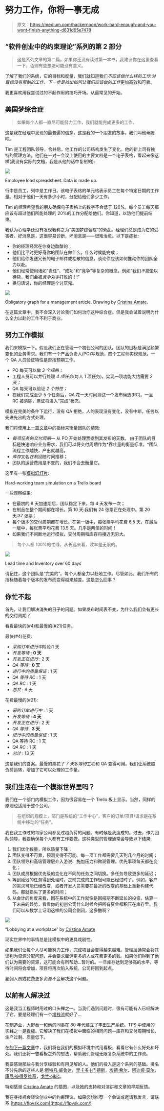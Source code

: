 # 努力工作，你将一事无成

> 原文：<https://medium.com/hackernoon/work-hard-enough-and-you-wont-finish-anything-d631d65e7478>

## “软件创业中的约束理论”系列的第 2 部分

> 这是系列文章的第二篇。如果你还没有读过第一本书，我建议你在这里查看一下，否则有些想法可能没有意义。

了解了我们的系统，它的目标和度量，我们就知道我们*不应该做什么样的工作:*对目标没有帮助的工作。下一步是找出如何让我们*应该做的工作*更加高效和可靠。

我更喜欢用我尝试过的不起作用的技巧开场。从最常见的开始。

## 美国梦综合症

> 如果每个人都一直尽可能努力工作，我们就能完成更多的工作。

这是我在经理中发现的最普遍的信念。这是我的一个朋友的故事，我们叫他蒂姆吧。

Tim 是工程团队领导。合并后，他工作的公司结构发生了变化。他的新上司有独特的管理方法。他们在一对一会议上使用的主要文档是一个电子表格，看起来像这样(我没有实际的文档，我是从他的话中复制的):

![](img/5c26c7e29a3343d0f38bfcfba86ea605.png)

Employee load spreadsheet. Data is made up.

行中是员工，列中是工作日。该电子表格的单元格表示员工在每个特定日期的工作量。相对于他们一天有多少小时，分配给他们多少工作。

Tim 的经理希望我的朋友确保电子表格上的数字不会低于 120%。每个员工每天都应该有超过他们所能处理的 20%的工作分配给他们。你知道，以防他们提前结束。

我认为心理学还没有发现我称之为“美国梦综合症”的紊乱。经理们总是成为它的受害者。好消息是，这很容易诊断，坏消息是——很难治愈。以下是症状:

*   你的经理经常在你身边酸酸的；
*   他们比平时更好奇你的团队在做什么，什么时候能完成；
*   他们给你发送冗长的电子邮件或松散的信息，谈论你应该如何推动你的团队全力以赴。
*   他们经常使用诸如“责任”、“成功”和“竞争”等复杂的概念。例如“我们*不能*坐以待毙，我们会被*竞争对手*打败的！!"
*   换句话说，你的经理是个讨厌鬼。

![](img/774ab59c9293f4fea30b7affcfaf0785.png)

Obligatory graph for a management article. Drawing by [Cristina Amate](http://www.crisamate.com/).

在这篇文章中，我不会深入讨论我们如何治疗这种综合症。但是我会试着说明为什么全力以赴的工作不利于商业。

## 努力工作模拟

我们来模拟一下。假设我们正在管理一个初创公司的团队。团队的目标是满足频繁变化的业务需求。我们有一个产品负责人(PO)写规范，四个工程师实现规范，一个 QA 人员验证特性是否按预期工作。

*   PO 每天可以做 *3 个规格；*
*   工程人员可以并行处理 *4 项任务*(每人 1 项任务)，实现一项功能大约需要 *2 天；*
*   QA 每天可以验证 *2 个特性；*
*   在我们完成至少 5 个任务后，QA 花一天时间测试一个发布候选(RC)。一旦 RC 被清除，票证将进入“完成”状态。

模拟在完美的条件下运行，没有 QA 拒绝，人的表现没有变化，没有中断。任务以先进先出的方式处理。

我们将使用[上一篇文章](/@flpvsk/systems-thinking-in-management-c3ed049e8d91#cba5)中的指标来衡量团队的绩效:

*   *每项任务的交付周期—* 从 PO 开始处理票据到其发布的天数。
    由于团队的目标是快速响应业务需求，我们可以将交付周期作为*吞吐量的衡量标准。*团队流程工作越快，产出就越高。
*   *库存*又名*在制品*随时间推移；
*   团队的运营费用是不变的，我们不会去衡量它。

这里有一张[模拟幻灯片](https://www.slideshare.net/flpvsk/hard-working-team-simulation):

Hard-working team simulation on a Trello board

一些观察结果:

*   在最初的 8 天加速期后，团队稳定下来，每 4 天发布一次；
*   在制品在整个期间都在增长。第 10 天:我们有 24 张票正在处理中。第 20 天:37 张票；
*   每个版本的交付周期都在增长。在第一版中，每张票平均花费 6.5 天，在最后一版中，每张票平均花费 13.5 天。几乎是两倍的时间！
*   如果我们不间断地运行模拟，交付周期和库存将接近无穷大。

> 每个人都 100%的忙碌，从长远来看，效率是无限的。

![](img/78441d094a7103e59a2e3c4215bba426.png)

Lead time and Inventory over 60 days

请记住，这个团队是“完美的”。每个人都全力以赴地工作。尽管如此，我们所有的指标随着每个版本的发布而变得越来越差。这是怎么回事？

## 你忙不起

首先，让我们解决消失的日子的问题。如果发布时间表不变，为什么我们会有更长的交付周期？

看看最快的(#4)和最慢的(#21)任务。

最快(#4)花费:

*   *采购订单进行中*阶段:1 天
*   *开发等待* : **0 天**
*   *开发正在进行* : 2 天
*   *QA 等待* : **0 天**
*   *进行中的质量保证* : 1 天
*   *QA 等待 RC* : 1 天
*   *QA RC* : 1 天
*   *总共* : 6 天

花费最慢的(#21):

*   *采购订单进行中* : 1 天
*   *开发等待* : **4 天**
*   *开发正在进行* : 2 天
*   *QA 等待* : **3 天**
*   *进行中的质量保证* : 1 天
*   QA 等待 RC : 1 天
*   *QA RC* : 1 天
*   *总计* : 13 天

这是我们的答案。最慢的票花了 *7 天*多*等待*工程和 QA 变得可用。我们让系统超负荷运转，增加了它可以处理的工作量。

## 我们生活在一个模拟世界里吗？

我们在一个部门内模拟工作，因为很容易在一个 Trello 板上显示。当然，同样的原则也适用于整个公司。

> 在组织的规模上，部门是系统的“工作中心”，客户的订单/项目/请求是在系统中移动的“任务”。

我在我工作过的每家公司都见过超负荷的问题。有时候是我造成的。过去，作为团队领导，我要确保每个人都有工作要做。这种类型的管理通常会导致以下结果:

1.  我们优化数量，所以质量下降；
2.  团队变得不可靠，预测变得不可能。每一项工作都需要几天到几个月的时间；
3.  团队领导和高级管理层介入游说、施加压力和微观管理。优先事项每天都在变化；
4.  团队成员根据优先级的变化在不同的任务之间切换。多任务导致更多的延迟；
5.  等到延迟的任务得到处理时，之前完成的工作很可能已经过时了。例如，客户的需求可能已经改变，或者开发人员需要在最近的改变的基础上重新构建代码。那就损失了更多的时间；
6.  从会计的角度来看，困在系统中的工作就像是回报期不断延长的投资。估算一下未来的趋势，看看你的初创公司什么时候会把所有资金都积压在库存里。我们可以从数学上证明这样的公司会倒闭，这多酷啊？

![](img/5e46106556444ab7c94fe14653b6357a.png)

“Lobbying at a workplace” by [Cristina Amate](http://www.crisamate.com/)

现实世界中的事情总是比模拟中的更具戏剧性。

如果我们让每个人尽可能努力工作，完成项目会变得越来越难。管理层通常会将其误判为资源分配问题，并会要求雇佣更多的人或花费更多的钱。如果他们得到了他们认为需要的资源，这可能会有所帮助…暂时的。一旦库存达到足够高的水平，等待时间将会增加，项目将再次陷入系统，公司将回到起点。

雇佣人员或花费更多资源不会解决这个问题。

## 以前有人解决过

这是我当工程师时用过的口头禅之一。当我们遇到问题时，很有可能有人已经解决了它。要是经理们有一个[堆栈流](http://stackoverflow.com)就好了…

在制造业，大野泰一和他的同事在 80 年代建立了丰田生产系统。TPS 中使用的实践之一是[看板](https://en.wikipedia.org/wiki/Kanban)。它解决了我们在模拟中面临的相同问题—库存和交付周期增长、生产过剩、质量低下。

在[的下一篇文章](/@flpvsk/i-bet-you-look-good-on-the-plant-floor-b0c335212eca)中，我们将在我们的模拟环境中试用看板，看看它有什么好处和坏处。我们还将一瞥看板之外的想法，帮助我们管理无限复杂系统中的工作流。

我要感谢那些与我分享经验和有用见解的人。他们的投入是这个系列的基础。排名不分先后的这些人是:[斯特凡·威鲁达](/@stefan.willuda)，[里卡多·j·门德斯](http://numergent.com/)，[埃德·希尔](http://www.synchronoussolutions.com/about-us/)，[阿迪娅·莫尔](https://twitter.com/adiyathemighty)，[康尼·彼得罗维奇](https://twitter.com/produktgestalt)，[戈兰·ојkić](https://twitter.com/najgoricovek)。

特别感谢 [Cristina Amate](http://www.crisamate.com/) 的插图，以及她的支持和对演讲和文章的早期反馈。

我在寻找机会谈论创业中的约束理论。如果您想推荐一个会议或邀请我发言，请联系:[https://flpvsk.com](https://flpvsk.com/)
